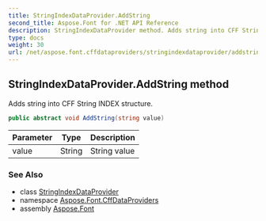 ```yaml
---
title: StringIndexDataProvider.AddString
second_title: Aspose.Font for .NET API Reference
description: StringIndexDataProvider method. Adds string into CFF String INDEX structure
type: docs
weight: 30
url: /net/aspose.font.cffdataproviders/stringindexdataprovider/addstring/
---
```

## StringIndexDataProvider.AddString method

Adds string into CFF String INDEX structure.

```csharp
public abstract void AddString(string value)
```

| Parameter | Type | Description |
| --- | --- | --- |
| value | String | String value |

### See Also

* class [StringIndexDataProvider](../)
* namespace [Aspose.Font.CffDataProviders](../../../aspose.font.cffdataproviders/)
* assembly [Aspose.Font](../../../)


